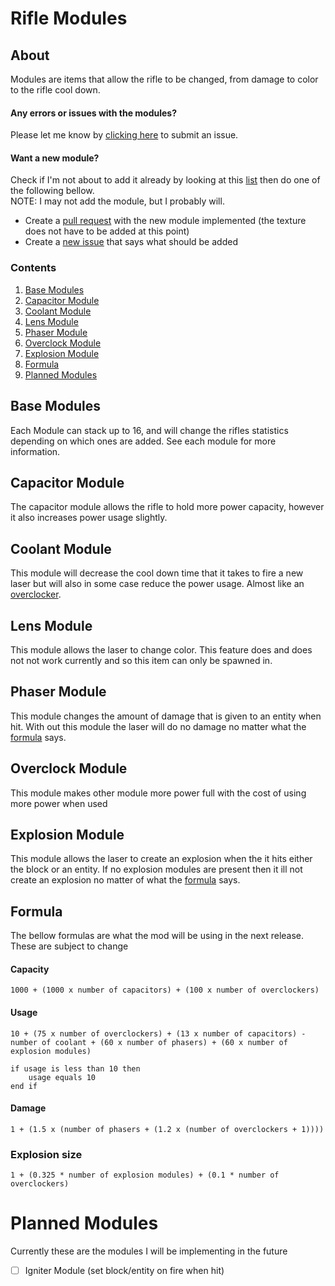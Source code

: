 # Rifle Modules
## About
Modules are items that allow the rifle to be changed, from damage to color to the rifle cool down.

#### Any errors or issues with the modules?
Please let me know by [clicking here](https://github.com/GOGO98901/RorysMod/issues/new) to submit an issue.
#### Want a new module?
Check if I'm not about to add it already by looking at this [list](#planned-modules) then do one of the following bellow.<br>
NOTE: I may not add the module, but I probably will.
- Create a [pull request](https://github.com/GOGO98901/RorysMod/compare) with the new module implemented (the texture does not have to be added at this point)
- Create a [new issue](https://github.com/GOGO98901/RorysMod/issues/new) that says what should be added

### Contents
1. [Base Modules](#base-modules)
2. [Capacitor Module](#capacitor-module)
3. [Coolant Module](#coolant-module)
4. [Lens Module](#lens-module)
5. [Phaser Module](#phaser-module)
6. [Overclock Module](#overclock-module)
7. [Explosion Module](#explosion-module)
8. [Formula](#formula)
9. [Planned Modules](#planned-modules)

## Base Modules
Each Module can stack up to 16, and will change the rifles statistics depending on which ones are added. See each module for more information.

## Capacitor Module
The capacitor module allows the rifle to hold more power capacity, however it also increases power usage slightly.

## Coolant Module
This module will decrease the cool down time that it takes to fire a new laser but will also in some case reduce the power usage. Almost like an [overclocker](#overclock-module).

## Lens Module
This module allows the laser to change color. This feature does and does not not work currently and so this item can only be spawned in.

## Phaser Module
This module changes the amount of damage that is given to an entity when hit. With out this module the laser will do no damage no matter what the [formula](#damage) says.

## Overclock Module
This module makes other module more power full with the cost of using more power when used

## Explosion Module
This module allows the laser to create an explosion when the it hits either the block or an entity. If no explosion modules are present then it ill not create an explosion no matter of what the [formula](#explosion-size) says.

## Formula
The bellow formulas are what the mod will be using in the next release. These are subject to change
#### Capacity
```
1000 + (1000 x number of capacitors) + (100 x number of overclockers)
```
#### Usage
```
10 + (75 x number of overclockers) + (13 x number of capacitors) - number of coolant + (60 x number of phasers) + (60 x number of explosion modules)

if usage is less than 10 then
	usage equals 10
end if
```
#### Damage
```
1 + (1.5 x (number of phasers + (1.2 x (number of overclockers + 1))))
```
### Explosion size
```
1 + (0.325 * number of explosion modules) + (0.1 * number of overclockers)
```
# Planned Modules
Currently these are the modules I will be implementing in the future
- [ ] Igniter Module (set block/entity on fire when hit)
